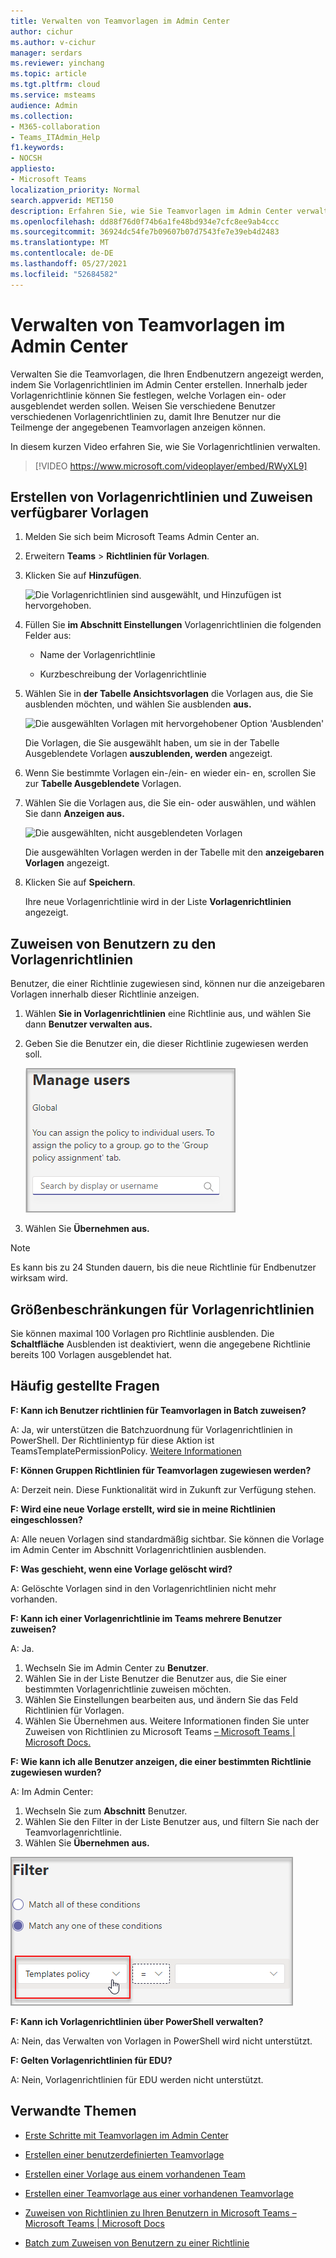 ```yaml
---
title: Verwalten von Teamvorlagen im Admin Center
author: cichur
ms.author: v-cichur
manager: serdars
ms.reviewer: yinchang
ms.topic: article
ms.tgt.pltfrm: cloud
ms.service: msteams
audience: Admin
ms.collection:
- M365-collaboration
- Teams_ITAdmin_Help
f1.keywords:
- NOCSH
appliesto:
- Microsoft Teams
localization_priority: Normal
search.appverid: MET150
description: Erfahren Sie, wie Sie Teamvorlagen im Admin Center verwalten.
ms.openlocfilehash: dd88f76d0f74b6a1fe48bd934e7cfc8ee9ab4ccc
ms.sourcegitcommit: 36924dc54fe7b09607b07d7543fe7e39eb4d2483
ms.translationtype: MT
ms.contentlocale: de-DE
ms.lasthandoff: 05/27/2021
ms.locfileid: "52684582"
---
```

# <a name="manage-team-templates-in-the-admin-center"></a>Verwalten von Teamvorlagen im Admin Center

Verwalten Sie die Teamvorlagen, die Ihren Endbenutzern angezeigt werden, indem Sie Vorlagenrichtlinien im Admin Center erstellen. Innerhalb jeder Vorlagenrichtlinie können Sie festlegen, welche Vorlagen ein- oder ausgeblendet werden sollen.
Weisen Sie verschiedene Benutzer verschiedenen Vorlagenrichtlinien zu, damit Ihre Benutzer nur die Teilmenge der angegebenen Teamvorlagen anzeigen können.

In diesem kurzen Video erfahren Sie, wie Sie Vorlagenrichtlinien verwalten.

> [!VIDEO https://www.microsoft.com/videoplayer/embed/RWyXL9]

## <a name="create-template-policies-and-assign-available-templates"></a>Erstellen von Vorlagenrichtlinien und Zuweisen verfügbarer Vorlagen

1. Melden Sie sich beim Microsoft Teams Admin Center an.

2. Erweitern **Teams**  >  **Richtlinien für Vorlagen**.

3. Klicken Sie auf **Hinzufügen**.

    ![Die Vorlagenrichtlinien sind ausgewählt, und Hinzufügen ist hervorgehoben.](media/template-policies-1.png)

1. Füllen Sie **im Abschnitt Einstellungen** Vorlagenrichtlinien die folgenden Felder aus:

    - Name der Vorlagenrichtlinie

    - Kurzbeschreibung der Vorlagenrichtlinie

2. Wählen Sie in **der Tabelle Ansichtsvorlagen** die Vorlagen aus, die Sie ausblenden möchten, und wählen Sie ausblenden **aus.**

    ![Die ausgewählten Vorlagen mit hervorgehobener Option 'Ausblenden'](media/template-policies-2.png)

    Die Vorlagen, die Sie ausgewählt haben, um sie in der Tabelle Ausgeblendete Vorlagen **auszublenden, werden** angezeigt.

1. Wenn Sie bestimmte Vorlagen ein-/ein- en wieder ein- en, scrollen Sie zur **Tabelle Ausgeblendete** Vorlagen.

2. Wählen Sie die Vorlagen aus, die Sie ein- oder auswählen, und wählen Sie dann **Anzeigen aus.**

   ![Die ausgewählten, nicht ausgeblendeten Vorlagen](media/template-policies-3.png)

   Die ausgewählten Vorlagen werden in der Tabelle mit den **anzeigebaren Vorlagen** angezeigt.
3. Klicken Sie auf **Speichern**.

   Ihre neue Vorlagenrichtlinie wird in der Liste **Vorlagenrichtlinien** angezeigt.

## <a name="assign-users-to-the-template-policies"></a>Zuweisen von Benutzern zu den Vorlagenrichtlinien

Benutzer, die einer Richtlinie zugewiesen sind, können nur die anzeigebaren Vorlagen innerhalb dieser Richtlinie anzeigen.

1. Wählen **Sie in Vorlagenrichtlinien** eine Richtlinie aus, und wählen Sie dann **Benutzer verwalten aus.**

2. Geben Sie die Benutzer ein, die dieser Richtlinie zugewiesen werden soll.

   ![Zuweisen von Benutzern zu einer Vorlagenrichtlinie](media/template-policies-4.png)

3. Wählen Sie **Übernehmen aus.**

> [!Note]
> Es kann bis zu 24 Stunden dauern, bis die neue Richtlinie für Endbenutzer wirksam wird.

## <a name="size-limits-for-template-policies"></a>Größenbeschränkungen für Vorlagenrichtlinien

Sie können maximal 100 Vorlagen pro Richtlinie ausblenden. Die **Schaltfläche** Ausblenden ist deaktiviert, wenn die angegebene Richtlinie bereits 100 Vorlagen ausgeblendet hat.

## <a name="frequently-asked-questions"></a>Häufig gestellte Fragen

**F: Kann ich Benutzer richtlinien für Teamvorlagen in Batch zuweisen?**
  
A: Ja, wir unterstützen die Batchzuordnung für Vorlagenrichtlinien in PowerShell. Der Richtlinientyp für diese Aktion ist TeamsTemplatePermissionPolicy. [Weitere Informationen](/powershell/module/teams/new-csbatchpolicyassignmentoperation)

**F: Können Gruppen Richtlinien für Teamvorlagen zugewiesen werden?**

A: Derzeit nein. Diese Funktionalität wird in Zukunft zur Verfügung stehen.

**F: Wird eine neue Vorlage erstellt, wird sie in meine Richtlinien eingeschlossen?**

A: Alle neuen Vorlagen sind standardmäßig sichtbar. Sie können die Vorlage im Admin Center im Abschnitt Vorlagenrichtlinien ausblenden.

**F: Was geschieht, wenn eine Vorlage gelöscht wird?**

A: Gelöschte Vorlagen sind in den Vorlagenrichtlinien nicht mehr vorhanden.

**F: Kann ich einer Vorlagenrichtlinie im Teams mehrere Benutzer zuweisen?**

A: Ja.

1. Wechseln Sie im Admin Center zu **Benutzer**.
1. Wählen Sie in der Liste Benutzer die Benutzer aus, die Sie einer bestimmten Vorlagenrichtlinie zuweisen möchten.
1. Wählen Sie Einstellungen bearbeiten aus, und ändern Sie das Feld Richtlinien für Vorlagen.
1. Wählen Sie Übernehmen aus.
   Weitere Informationen finden Sie unter Zuweisen von Richtlinien zu Microsoft Teams [– Microsoft Teams \| Microsoft Docs.](./assign-policies.md#assign-a-policy-to-a-batch-of-users)

**F: Wie kann ich alle Benutzer anzeigen, die einer bestimmten Richtlinie zugewiesen wurden?**

A: Im Admin Center:

1. Wechseln Sie zum **Abschnitt** Benutzer.
2. Wählen Sie den Filter in der Liste Benutzer aus, und filtern Sie nach der Teamvorlagenrichtlinie.
3. Wählen Sie **Übernehmen aus.**

![Ausgewählte Vorlagenrichtlinie und Anzeigen von Benutzern](media/template-policies-5.png)

**F: Kann ich Vorlagenrichtlinien über PowerShell verwalten?**

A: Nein, das Verwalten von Vorlagen in PowerShell wird nicht unterstützt.

**F: Gelten Vorlagenrichtlinien für EDU?**

A: Nein, Vorlagenrichtlinien für EDU werden nicht unterstützt.

## <a name="related-topics"></a>Verwandte Themen

- [Erste Schritte mit Teamvorlagen im Admin Center](./get-started-with-teams-templates-in-the-admin-console.md)

- [Erstellen einer benutzerdefinierten Teamvorlage](./create-a-team-template.md)

- [Erstellen einer Vorlage aus einem vorhandenen Team](./create-template-from-existing-team.md)

- [Erstellen einer Teamvorlage aus einer vorhandenen Teamvorlage](./create-template-from-existing-template.md)

- [Zuweisen von Richtlinien zu Ihren Benutzern in Microsoft Teams – Microsoft Teams \| Microsoft Docs](./assign-policies.md)

- [Batch zum Zuweisen von Benutzern zu einer Richtlinie](/powershell/module/teams/new-csbatchpolicyassignmentoperation)
